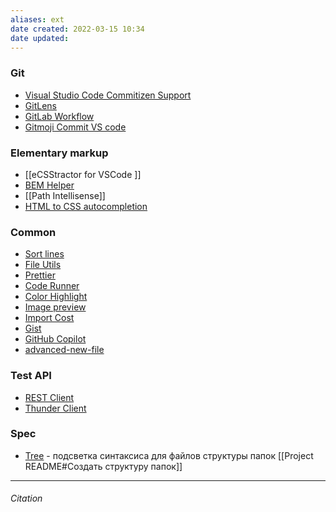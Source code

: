 ```yaml
---
aliases: ext
date created: 2022-03-15 10:34
date updated:
---
```


### Git

- [Visual Studio Code Commitizen Support](https://marketplace.visualstudio.com/items?itemName=KnisterPeter.vscode-commitizen)
- [GitLens](https://marketplace.visualstudio.com/items?itemName=eamodio.gitlens)
- [GitLab Workflow](https://marketplace.visualstudio.com/items?itemName=GitLab.gitlab-workflow)
- [Gitmoji Commit VS code ](https://marketplace.visualstudio.com/items?itemName=benjaminadk.emojis4git)

### Elementary markup
- [[eCSStractor for VSCode ]]
- [BEM Helper](https://marketplace.visualstudio.com/items?itemName=Box-Of-Hats.bemhelper)
- [[Path Intellisense]]
- [HTML to CSS autocompletion](https://marketplace.visualstudio.com/items?itemName=solnurkarim.html-to-css-autocompletion)

### Common
- [Sort lines](https://marketplace.visualstudio.com/items?itemName=Tyriar.sort-lines)
- [File Utils](https://marketplace.visualstudio.com/items?itemName=sleistner.vscode-fileutils)
- [Prettier](https://marketplace.visualstudio.com/items?itemName=esbenp.prettier-vscode)
- [Code Runner](https://marketplace.visualstudio.com/items?itemName=formulahendry.code-runner)	
- [Color Highlight](https://marketplace.visualstudio.com/items?itemName=naumovs.color-highlight)
- [Image preview](https://marketplace.visualstudio.com/items?itemName=kisstkondoros.vscode-gutter-preview)
- [Import Cost](https://marketplace.visualstudio.com/items?itemName=wix.vscode-import-cost) 									 
- [Gist](https://marketplace.visualstudio.com/items?itemName=kenhowardpdx.vscode-gist) 
- [GitHub Copilot](https://marketplace.visualstudio.com/items?itemName=GitHub.copilot)
- [advanced-new-file](https://marketplace.visualstudio.com/items?itemName=patbenatar.advanced-new-file	)

### Test API

- [REST Client](https://marketplace.visualstudio.com/items?itemName=humao.rest-client)
- [Thunder Client](https://marketplace.visualstudio.com/items?itemName=rangav.vscode-thunder-client)

### Spec

- [Tree](https://marketplace.visualstudio.com/items?itemName=CTC.vscode-tree-extension) - подсветка синтаксиса для файлов структуры папок [[Project README#Создать структуру папок]]

---

###### Citation